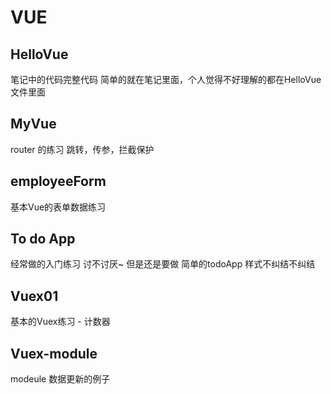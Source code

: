 # VUE
 
## HelloVue 
笔记中的代码完整代码 简单的就在笔记里面，个人觉得不好理解的都在HelloVue文件里面

## MyVue
router 的练习 跳转，传参，拦截保护

## employeeForm
基本Vue的表单数据练习

## To do App
经常做的入门练习 讨不讨厌~ 但是还是要做
简单的todoApp
样式不纠结不纠结 

## Vuex01
基本的Vuex练习 - 计数器

## Vuex-module
modeule 数据更新的例子
